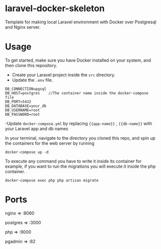 # laravel-docker-skeleton
Template for making local Laravel environment with Docker over Postgresql and Nginx server.

# Usage
To get started, make sure you have Docker installed on your system, and then clone this repository.

- Create your Laravel project inside the `src` directory.
- Update the `.env` file.
```
DB_CONNECTION=pgsql
DB_HOST=postgres    //The container name inside the docker-compose file
DB_PORT=5432
DB_DATABASE=your_db
DB_USERNAME=root
DB_PASSWORD=root
```

-Update `docker-compose.yml` by replacing `{{app-name}}` , `{{db-name}}` with your Laravel app and db names


In your terminal, navigate to the directory you cloned this repo, and spin up the containers for the web server by running 

```
docker-compose up -d
```

To execute any command you have to write it inside its container 
for example, if you want to run the migrations you will execute it inside the php container.
```
docker-compose exec php php artisan migrate
```

# Ports
nginx      => :8060

postgres   => :3000

php        => :9000

pgadmin    => :82
